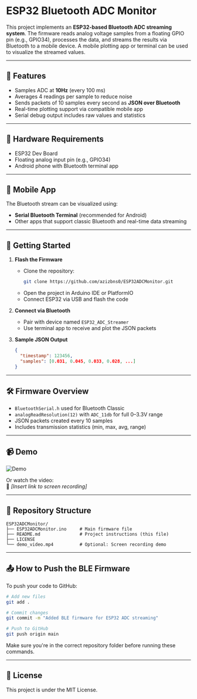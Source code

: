 # ESP32 Bluetooth ADC Monitor

This project implements an **ESP32-based Bluetooth ADC streaming system**. The firmware reads analog voltage samples from a floating GPIO pin (e.g., GPIO34), processes the data, and streams the results via Bluetooth to a mobile device. A mobile plotting app or terminal can be used to visualize the streamed values.

---

## 🚀 Features

- Samples ADC at **10Hz** (every 100 ms)
- Averages 4 readings per sample to reduce noise
- Sends packets of 10 samples every second as **JSON over Bluetooth**
- Real-time plotting support via compatible mobile app
- Serial debug output includes raw values and statistics

---

## 🔧 Hardware Requirements

- ESP32 Dev Board
- Floating analog input pin (e.g., GPIO34)
- Android phone with Bluetooth terminal app

---

## 📱 Mobile App

The Bluetooth stream can be visualized using:
- **Serial Bluetooth Terminal** (recommended for Android)
- Other apps that support classic Bluetooth and real-time data streaming

---

## 🔌 Getting Started

1. **Flash the Firmware**
   - Clone the repository:
     ```bash
     git clone https://github.com/azizbns0/ESP32ADCMonitor.git
     ```
   - Open the project in Arduino IDE or PlatformIO
   - Connect ESP32 via USB and flash the code

2. **Connect via Bluetooth**
   - Pair with device named `ESP32_ADC_Streamer`
   - Use terminal app to receive and plot the JSON packets

3. **Sample JSON Output**
   ```json
   {
     "timestamp": 123456,
     "samples": [0.031, 0.045, 0.033, 0.028, ...]
   }
   ```

---

## 🛠️ Firmware Overview

- `BluetoothSerial.h` used for Bluetooth Classic
- `analogReadResolution(12)` with `ADC_11db` for full 0–3.3V range
- JSON packets created every 10 samples
- Includes transmission statistics (min, max, avg, range)

---

## 📹 Demo

![Demo](https://github.com/azizbns0/ESP32ADCMonitor/assets/demo.gif)

Or watch the video:  
🔗 *[Insert link to screen recording]*

---

## 📂 Repository Structure

```
ESP32ADCMonitor/
├── ESP32ADCMonitor.ino     # Main firmware file
├── README.md               # Project instructions (this file)
├── LICENSE
└── demo_video.mp4          # Optional: Screen recording demo
```

---

## 📤 How to Push the BLE Firmware

To push your code to GitHub:

```bash
# Add new files
git add .

# Commit changes
git commit -m "Added BLE firmware for ESP32 ADC streaming"

# Push to GitHub
git push origin main
```

Make sure you're in the correct repository folder before running these commands.

---

## 📄 License

This project is under the MIT License.